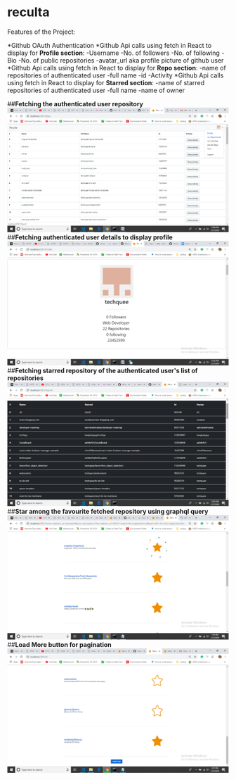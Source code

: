 # reculta
Features of the Project:

*Github OAuth Authentication
*Github Api calls using fetch in React to display for **Profile section**:
   -Username
   -No. of followers
   -No. of following
   -Bio
   -No. of public repositories
   -avatar_url aka profile picture of github user
*Github Api calls using fetch in React to display for **Repo section**:
   -name of repositories of authenticated user
   -full name
   -id
   -Activity
*Github Api calls using fetch in React to display for **Starred section**:
   -name of starred repositories of authenticated user
   -full name
   -name of owner
   
##**Fetching the authenticated user repository**
![Image](https://raw.githubusercontent.com/techquee/reculta/master/images/image%20(1).png)
##**Fetching authenticated user details to display profile**
![Image](https://raw.githubusercontent.com/techquee/reculta/master/images/image%20(2).png)
##**Fetching starred repository of the authenticated user's list of repositories**
![Image](https://raw.githubusercontent.com/techquee/reculta/master/images/image.png)
##**Star among the favourite fetched repository using graphql query**
![Image](https://raw.githubusercontent.com/techquee/reculta/master/images/image%20(4).png)
##**Load More button for pagination**
![Image](https://raw.githubusercontent.com/techquee/reculta/master/images/image%20(3).png)
